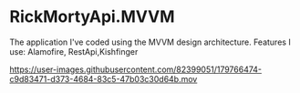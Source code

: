 # RickMortyApi.MVVM
The application I've coded using the MVVM design architecture. Features I use: Alamofire, RestApi,Kishfinger


https://user-images.githubusercontent.com/82399051/179766474-c9d83471-d373-4684-83c5-47b03c30d64b.mov

